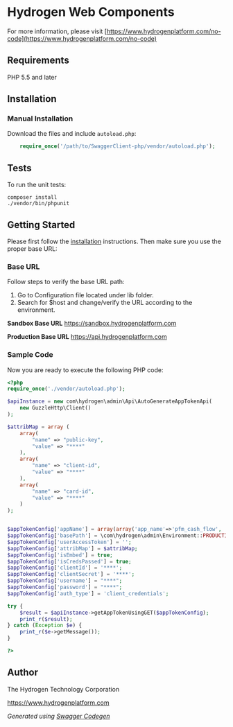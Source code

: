 # Hydrogen Web Components

For more information, please visit [https://www.hydrogenplatform.com/no-code](https://www.hydrogenplatform.com/no-code)

## Requirements
PHP 5.5 and later

## Installation

### Manual Installation

Download the files and include `autoload.php`:

```php
    require_once('/path/to/SwaggerClient-php/vendor/autoload.php');
```

## Tests

To run the unit tests:

```
composer install
./vendor/bin/phpunit
```

## Getting Started

Please first follow the [installation](#installation) instructions. Then make sure you use the proper base URL:

### Base URL
Follow steps to verify the base URL path:

1. Go to Configuration file located under lib folder.
2.  Search for $host and change/verify the URL according to the environment.

**Sandbox Base URL**
https://sandbox.hydrogenplatform.com

**Production Base URL**
https://api.hydrogenplatform.com

### Sample Code
Now you are ready to execute the following PHP code:

```php
<?php
require_once('./vendor/autoload.php');

$apiInstance = new com\hydrogen\admin\Api\AutoGenerateAppTokenApi(
    new GuzzleHttp\Client()
);

$attribMap = array (
    array(
        "name" => "public-key",
        "value" => "****"
    ),
    array(
        "name" => "client-id",
        "value" => "****"
    ),
    array(
        "name" => "card-id",
        "value" => "****"
    )
);


$appTokenConfig['appName'] = array(array('app_name'=>'pfm_cash_flow', 'auth_type'=>'password_credentials'))
$appTokenConfig['basePath'] = \com\hydrogen\admin\Environment::PRODUCTION;
$appTokenConfig['userAccessToken'] = '';
$appTokenConfig['attribMap'] = $attribMap;
$appTokenConfig['isEmbed'] = true;
$appTokenConfig['isCredsPassed'] = true;
$appTokenConfig['clientId'] = '****';
$appTokenConfig['clientSecret'] = '****';
$appTokenConfig['username'] = "****";
$appTokenConfig['password'] = "****";
$appTokenConfig['auth_type'] = 'client_credentials';

try {
    $result = $apiInstance->getAppTokenUsingGET($appTokenConfig);
    print_r($result);
} catch (Exception $e) {
    print_r($e->getMessage());
}

?>
```

## Author
The Hydrogen Technology Corporation

https://www.hydrogenplatform.com

*Generated using [Swagger Codegen](https://github.com/swagger-api/swagger-codegen)*
